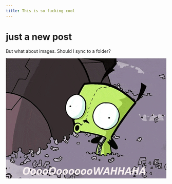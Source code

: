 ```yaml
---
title: This is so fucking cool
---
```


# just a new post

But what about images. Should I sync to a folder?

![gir_ref](images/gir.gif)